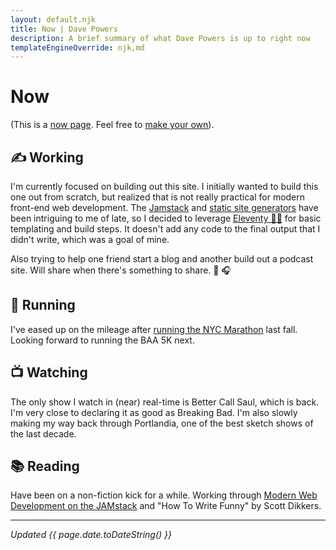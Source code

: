 ```yaml
---
layout: default.njk
title: Now | Dave Powers
description: A brief summary of what Dave Powers is up to right now
templateEngineOverride: njk,md
---
```


# Now

(This is a [now page](https://nownownow.com/about). Feel free to [make your own](https://nownownow.com/about)).

## ✍️ Working

I'm currently focused on building out this site. I initially wanted to build this one out from scratch, but realized that is not really practical for modern front-end web development. The [Jamstack](https://jamstack.org/) and [static site generators](https://www.staticgen.com/) have been intriguing to me of late, so I decided to leverage [Eleventy 🎈🐀](https://www.11ty.dev/) for basic templating and build steps. It doesn't add any code to the final output that I didn't write, which was a goal of mine.

Also trying to help one friend start a blog and another build out a podcast site. Will share when there's something to share. 📰 🎧

## 👟 Running

I've eased up on the mileage after [running the NYC Marathon](https://results.nyrr.org/event/M2019/result/12697) last fall. Looking forward to running the BAA 5K next.

## 📺 Watching

The only show I watch in (near) real-time is Better Call Saul, which is back. I'm very close to declaring it as good as Breaking Bad. I'm also slowly making my way back through Portlandia, one of the best sketch shows of the last decade.

## 📚 Reading

Have been on a non-fiction kick for a while. Working through [Modern Web Development on the JAMstack](https://www.netlify.com/oreilly-jamstack/) and "How To Write Funny" by Scott Dikkers.

---

_Updated {{ page.date.toDateString() }}_
